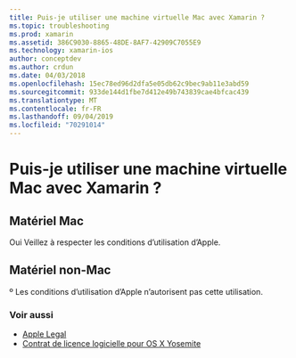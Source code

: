 ```yaml
---
title: Puis-je utiliser une machine virtuelle Mac avec Xamarin ?
ms.topic: troubleshooting
ms.prod: xamarin
ms.assetid: 386C9030-8865-48DE-8AF7-42909C7055E9
ms.technology: xamarin-ios
author: conceptdev
ms.author: crdun
ms.date: 04/03/2018
ms.openlocfilehash: 15ec78ed96d2dfa5e05db62c9bec9ab11e3abd59
ms.sourcegitcommit: 933de144d1fbe7d412e49b743839cae4bfcac439
ms.translationtype: MT
ms.contentlocale: fr-FR
ms.lasthandoff: 09/04/2019
ms.locfileid: "70291014"
---
```

# <a name="can-i-use-a-mac-vm-with-xamarin"></a>Puis-je utiliser une machine virtuelle Mac avec Xamarin ? 

## <a name="mac-hardware"></a>Matériel Mac
Oui Veillez à respecter les conditions d’utilisation d’Apple.

## <a name="non-mac-hardware"></a>Matériel non-Mac
º Les conditions d’utilisation d’Apple n’autorisent pas cette utilisation.

### <a name="see-also"></a>Voir aussi
- [Apple Legal](https://www.apple.com/legal/)
- [Contrat de licence logicielle pour OS X Yosemite](http://images.apple.com/legal/sla/docs/OSX10103.pdf)
